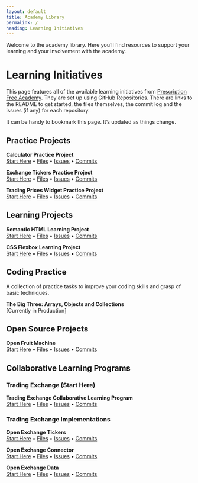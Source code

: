 ```yaml
---
layout: default
title: Academy Library
permalink: /
heading: Learning Initiatives
---
```


Welcome to the academy library. Here you’ll find resources to support your learning and your involvement with the academy.

# Learning Initiatives

This page features all of the available learning initiatives from [Prescription Free Academy](https://prescriptionfree.academy/). They are set up using GitHub Repositories. There are links to the README to get started, the files themselves, the commit log and the issues (if any) for each repository.

It can be handy to bookmark this page. It’s updated as things change.

## Practice Projects

**Calculator Practice Project**    
[Start Here](https://github.com/pecknigel/calculator-practice-project/blob/main/README.md)
• [Files](https://github.com/pecknigel/calculator-practice-project)
• [Issues](https://github.com/pecknigel/calculator-practice-project/issues)
• [Commits](https://github.com/pecknigel/calculator-practice-project/commits/main/)

**Exchange Tickers Practice Project**    
[Start Here](https://github.com/pecknigel/exchange-tickers-practice-project/blob/main/README.md)
• [Files](https://github.com/pecknigel/exchange-tickers-practice-project)
• [Issues](https://github.com/pecknigel/exchange-tickers-practice-project/issues)
• [Commits](https://github.com/pecknigel/exchange-tickers-practice-project/commits/main/)

**Trading Prices Widget Practice Project**    
[Start Here](https://github.com/pecknigel/trading-prices-widget-practice-project/blob/main/README.md)
• [Files](https://github.com/pecknigel/trading-prices-widget-practice-project)
• [Issues](https://github.com/pecknigel/trading-prices-widget-practice-project/issues)
• [Commits](https://github.com/pecknigel/trading-prices-widget-practice-project/commits/main/)

## Learning Projects

**Semantic HTML Learning Project**    
[Start Here](https://github.com/pecknigel/semantic-html-learning-project/blob/main/README.md)
• [Files](https://github.com/pecknigel/semantic-html-learning-project)
• [Issues](https://github.com/pecknigel/semantic-html-learning-project/issues)
• [Commits](https://github.com/pecknigel/semantic-html-learning-project/commits/main/)

**CSS Flexbox Learning Project**    
[Start Here](https://github.com/pecknigel/css-flexbox-learning-project/blob/main/README.md)
• [Files](https://github.com/pecknigel/css-flexbox-learning-project)
• [Issues](https://github.com/pecknigel/css-flexbox-learning-project/issues)
• [Commits](https://github.com/pecknigel/css-flexbox-learning-project/commits/main/)

## Coding Practice

A collection of practice tasks to improve your coding skills and grasp of basic techniques.

**The Big Three: Arrays, Objects and Collections**    
[Currently in Production]

## Open Source Projects

**Open Fruit Machine**    
[Start Here](https://github.com/pecknigel/open-fruit-machine/blob/main/README.md)
• [Files](https://github.com/pecknigel/open-fruit-machine)
• [Issues](https://github.com/pecknigel/open-fruit-machine/issues)
• [Commits](https://github.com/pecknigel/open-fruit-machine/commits/main/)

## Collaborative Learning Programs

### Trading Exchange (Start Here)

**Trading Exchange Collaborative Learning Program**    
[Start Here](https://github.com/pecknigel/trading-exchange-collaborative-learning/blob/main/README.md)
• [Files](https://github.com/pecknigel/trading-exchange-collaborative-learning)
• [Issues](https://github.com/pecknigel/trading-exchange-collaborative-learning/issues)
• [Commits](https://github.com/pecknigel/trading-exchange-collaborative-learning/commits/main/)

### Trading Exchange Implementations

**Open Exchange Tickers**    
[Start Here](https://github.com/pecknigel/open-exchange-tickers/blob/main/README.md)
• [Files](https://github.com/pecknigel/open-exchange-tickers)
• [Issues](https://github.com/pecknigel/open-exchange-tickers/issues)
• [Commits](https://github.com/pecknigel/open-exchange-tickers/commits/main/)

**Open Exchange Connector**    
[Start Here](https://github.com/pecknigel/open-exchange-connector/blob/main/README.md)
• [Files](https://github.com/pecknigel/open-exchange-connector)
• [Issues](https://github.com/pecknigel/open-exchange-connector/issues)
• [Commits](https://github.com/pecknigel/open-exchange-connector/commits/main/)

**Open Exchange Data**    
[Start Here](https://github.com/pecknigel/open-exchange-data/blob/main/README.md)
• [Files](https://github.com/pecknigel/open-exchange-data)
• [Issues](https://github.com/pecknigel/open-exchange-data/issues)
• [Commits](https://github.com/pecknigel/open-exchange-data/commits/main/)
